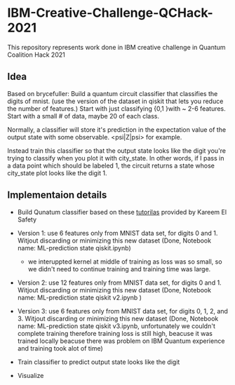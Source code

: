 # IBM-Creative-Challenge-QCHack-2021
This repository represents work done in IBM creative challenge  in Quantum Coalition Hack 2021

## Idea
Based on brycefuller: 
Build a quantum circuit classifier that classifies the digits of mnist. (use the version of the dataset in qiskit that lets you reduce the number of features.) Start with just classifying {0,1 }with ~ 2-6 features. Start with a small # of data, maybe 20 of each class. 


Normally, a classifier will store it's prediction in the expectation value of the output state with some observable. <psi|Z|psi> for example. 

Instead train this classifier so that the output state looks like the digit you're trying to classify when you plot it with city_state.
In other words, if I pass in a data point which should be labeled 1, the circuit returns a state whose city_state plot looks like the digit 1.

## Implementaion details
- Build Qunatum classifier based on these [tutorilas](https://github.com/kareem1925/Ismailia-school-of-AI) provided by Kareem El Safety
- Version 1: use 6 features only from MNIST data set, for digits 0 and 1. Witjout discarding or minimizing this new dataset  (Done, Notebook name: ML-prediction state qiskit.ipynb)
	- we interuppted kernel at middle of training as loss was so small, so we didn't need to continue training and training time was large.

- Version 2: use 12 features only from MNIST data set, for digits 0 and 1. Witjout discarding or minimizing this new dataset (Done, Notebook name: ML-prediction state qiskit v2.ipynb )

- Version 3: use 6 features only from MNIST data set, for digits 0, 1, 2, and 3. Witjout discarding or minimizing this new dataset (Done, Notebook name: ML-prediction state qiskit v3.ipynb, unfortunately we couldn't complete training therefore training loss is still high, beacuse it was trained locally beacuse there was problem on IBM Quantum experience and training took alot of time)

- Train classifier to predict output state looks like the digit
- Visualize

